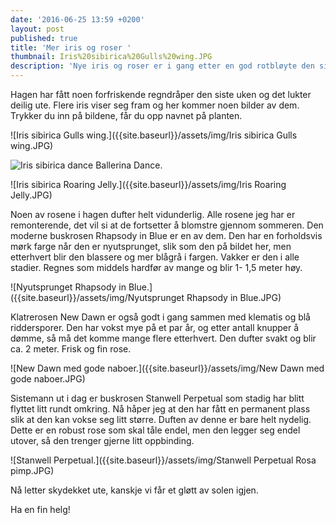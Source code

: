 ```yaml
---
date: '2016-06-25 13:59 +0200'
layout: post
published: true
title: 'Mer iris og roser '
thumbnail: Iris%20sibirica%20Gulls%20wing.JPG
description: 'Nye iris og roser er i gang etter en god rotbløyte den siste tiden.  '
---
```


Hagen har fått noen forfriskende regndråper den siste uken og det lukter deilig ute. Flere iris viser seg fram og her kommer noen bilder av dem. Trykker du inn på bildene, får du opp navnet på planten.

![Iris sibirica Gulls wing.]({{site.baseurl}}/assets/img/Iris sibirica Gulls wing.JPG)

![Iris sibirica dance Ballerina Dance.]({{site.baseurl}}/assets/img/Iris%20Dance%20Ballerina%20Dance.JPG)

![Iris sibirica Roaring Jelly.]({{site.baseurl}}/assets/img/Iris Roaring Jelly.JPG)

<!--more-->

Noen av rosene i hagen dufter helt vidunderlig. Alle rosene jeg har er remonterende, det vil si at de fortsetter å blomstre gjennom sommeren. Den moderne buskrosen Rhapsody in Blue er en av dem. Den har en forholdsvis mørk farge når den er nyutsprunget, slik som den på bildet her, men etterhvert blir den blassere og mer blågrå i fargen. Vakker er den i alle stadier. Regnes som middels hardfør av mange og blir 1- 1,5 meter høy.

![Nyutsprunget Rhapsody in Blue.]({{site.baseurl}}/assets/img/Nyutsprunget Rhapsody in Blue.JPG)

Klatrerosen New Dawn er også godt i gang sammen med klematis og blå riddersporer. Den har vokst mye på et par år, og etter antall knupper å dømme, så må det komme mange flere etterhvert. Den dufter svakt og blir ca. 2 meter. Frisk og fin rose.

![New Dawn med gode naboer.]({{site.baseurl}}/assets/img/New Dawn med gode naboer.JPG)

Sistemann ut i dag er buskrosen Stanwell Perpetual som stadig har blitt flyttet litt rundt omkring. Nå håper jeg at den har fått en permanent plass slik at den kan vokse seg litt større. Duften av denne er bare helt nydelig. Dette er en robust rose som skal tåle endel, men den legger seg endel utover, så den trenger gjerne litt oppbinding. 

![Stanwell Perpetual.]({{site.baseurl}}/assets/img/Stanwell Perpetual Rosa pimp.JPG)

Nå letter skydekket ute, kanskje vi får et gløtt av solen igjen.

Ha en fin helg!
